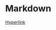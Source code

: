 # Markdown

[Hyperlink](Markdown%2034eb53d8306b417db14d6baf80418a3e/Hyperlink%2015837bcf639d465a90aff2b11464821b.md)